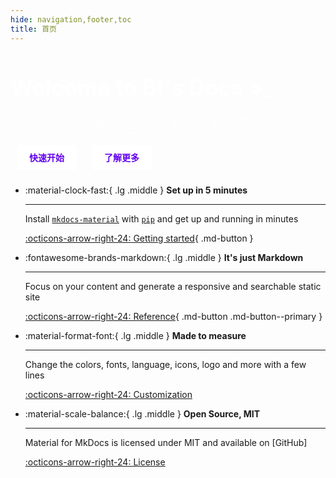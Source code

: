 ```yaml
---
hide: navigation,footer,toc
title: 首页
---
```


 <!-- 英雄部分 -->
<div class="hero">
	<h1>Welcome to Bt's Docs >_</h1>
	<center><font class="anim-span"  color= #ffffff size=6 class="ml3" style="opacity:0.6">“循此苦旅 以达星辰”</font></center>
	<a href="#">快速开始</a>
	<a href="#">了解更多</a>
</div>

<div class="grid cards" markdown>

-   :material-clock-fast:{ .lg .middle } __Set up in 5 minutes__

    ---

    Install [`mkdocs-material`](#) with [`pip`](#) and get up
    and running in minutes

    [:octicons-arrow-right-24: Getting started](#){ .md-button }

-   :fontawesome-brands-markdown:{ .lg .middle } __It's just Markdown__

    ---

    Focus on your content and generate a responsive and searchable static site

    [:octicons-arrow-right-24: Reference](#){ .md-button .md-button--primary }

-   :material-format-font:{ .lg .middle } __Made to measure__

    ---

    Change the colors, fonts, language, icons, logo and more with a few lines

    [:octicons-arrow-right-24: Customization](#)

-   :material-scale-balance:{ .lg .middle } __Open Source, MIT__

    ---

    Material for MkDocs is licensed under MIT and available on [GitHub]

    [:octicons-arrow-right-24: License](#)

</div>
<style>
	
	/* 英雄部分样式 */
	.hero {
		background: linear-gradient(135deg, #6200ee, #03dac5);
		text-align: center;
		padding: 80px 20px;
		border-radius:30px;
	}

	.hero h1 {
		font-size: 2.5em;
		margin-bottom: 15px;
		color: white;
	}

	.hero p {
		font-size: 1.2em;
		margin-bottom: 25px;
	}

	.hero a {
		display: inline-block;
		margin: 10px;
		padding: 10px 20px;
		background: white;
		color: #6200ee;
		text-decoration: none;
		border-radius: 5px;
		font-weight: bold;
		transition: background 0.3s, color 0.3s;
	}

	.hero a:hover {
		background: #3700b3;
		color: white;
	}

	.content__inner h1 {
		display: none;
	}
	.md-content {
		max-width: 50rem;
		margin:0 auto;
	}
</style>
<script>
	// 为每个带有 anim-span 类的元素添加文字拆分和动画
	function splitTextAndAnimate() {
		// 查找所有 class 为 anim-span 的元素
		document.querySelectorAll('.anim-span').forEach(textElement => {
			const textContent = textElement.textContent;

			// 清空内容并按字符拆分
			textElement.innerHTML = '';
			textContent.split('').forEach(char => {
				const span = document.createElement('span');
				span.classList.add('letter');
				span.textContent = char;
				textElement.appendChild(span);
			});

			// 使用 Anime.js 为拆分后的文字应用动画
			anime.timeline({loop: true})
				.add({
					targets: textElement.querySelectorAll('.letter'),
					opacity: [0, 1],
					translateY: [20, 0],
					easing: 'easeOutExpo',
					duration: 1000,
					delay: anime.stagger(100), // 每个字符的延迟
				})
				.add({
					targets: textElement.querySelectorAll('.letter'),
					opacity: [1, 0],
					translateY: [0, 20],
					easing: 'easeInExpo',
					duration: 1000,
					delay: anime.stagger(100),
				});
		});
	}
	splitTextAndAnimate(); 
	// 监听窗口大小变化，重新触发动画
	window.addEventListener('load', function() {
		splitTextAndAnimate(); // 页面resize后重新拆分并动画
	});

	// 监听窗口大小变化，重新触发动画
	window.addEventListener('resize', function() {
		splitTextAndAnimate(); // 页面resize后重新拆分并动画
	});
</script>


